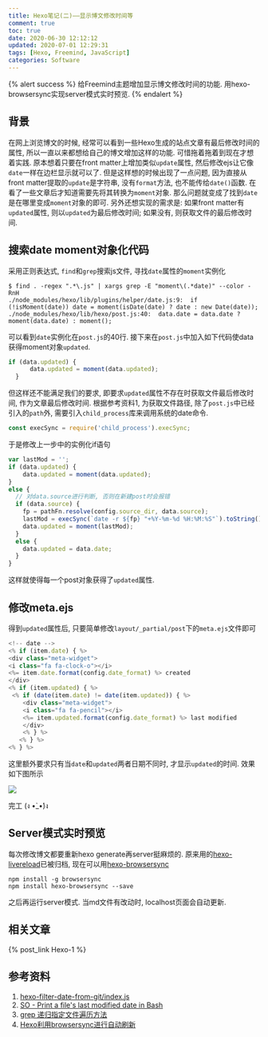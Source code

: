 ```yaml
---
title: Hexo笔记(二)——显示博文修改时间等
comment: true
toc: true
date: 2020-06-30 12:12:12
updated: 2020-07-01 12:29:31
tags: [Hexo, Freemind, JavaScript]
categories: Software
---
```


{% alert success %}
给Freemind主题增加显示博文修改时间的功能. 用hexo-browsersync实现server模式实时预览.
{% endalert %}
<!--more-->

## 背景

在网上浏览博文的时候, 经常可以看到一些Hexo生成的站点文章有最后修改时间的属性, 所以一直以来都想给自己的博文增加这样的功能. 可惜拖着拖着到现在才想着实践. 原本想着只要在front matter上增加类似`update`属性, 然后修改ejs让它像`date`一样在边栏显示就可以了. 但是这样想的时候出现了一点问题, 因为直接从front matter提取的`update`是字符串, 没有`format`方法, 也不能传给`date()`函数. 在看了一些文章后才知道需要先将其转换为`moment`对象. 那么问题就变成了找到`date`是在哪里变成`moment`对象的即可. 另外还想实现的需求是: 如果front matter有`updated`属性, 则以`updated`为最后修改时间; 如果没有, 则获取文件的最后修改时间.

## 搜索date moment对象化代码

采用正则表达式, `find`和`grep`搜索js文件, 寻找`date`属性的`moment`实例化

```shell
$ find . -regex ".*\.js" | xargs grep -E "moment\(.*date)" --color -RnH
./node_modules/hexo/lib/plugins/helper/date.js:9:  if (!isMoment(date)) date = moment(isDate(date) ? date : new Date(date));
./node_modules/hexo/lib/hexo/post.js:40:  data.date = data.date ? moment(data.date) : moment();
```

可以看到`date`实例化在`post.js`的40行. 接下来在`post.js`中加入如下代码使data获得moment对象`updated`.

```javascript
if (data.updated) {
      data.updated = moment(data.updated);
  }
```

但这样还不能满足我们的要求, 即要求`updated`属性不存在时获取文件最后修改时间, 作为文章最后修改时间. 根据参考资料1, 为获取文件路径, 除了`post.js`中已经引入的`path`外, 需要引入`child_process`库来调用系统的date命令.

```javascript
const execSync = require('child_process').execSync;
```

于是修改上一步中的实例化if语句

```javascript
var lastMod = '';
if (data.updated) {
    data.updated = moment(data.updated);
}
else {
  // 对data.source进行判断, 否则在新建post时会报错
  if (data.source) {
    fp = pathFn.resolve(config.source_dir, data.source);
    lastMod = execSync(`date -r ${fp} "+%Y-%m-%d %H:%M:%S"`).toString().trim();
    data.updated = moment(lastMod);
  }
  else {
    data.updated = data.date;
  }
}
```

这样就使得每一个post对象获得了`updated`属性.

## 修改meta.ejs

得到`updated`属性后, 只要简单修改`layout/_partial/post`下的`meta.ejs`文件即可

```javascript
<!-- date -->
<% if (item.date) { %>
<div class="meta-widget">
<i class="fa fa-clock-o"></i>
<%= item.date.format(config.date_format) %> created
</div>
<% if (item.updated) { %>
 <% if (date(item.date) != date(item.updated)) { %>
    <div class="meta-widget">
    <i class="fa fa-pencil"></i>
    <%= item.updated.format(config.date_format) %> last modified
    </div>
    <% } %>
   <% } %>
<% } %>
```

这里额外要求只有当`date`和`updated`两者日期不同时, 才显示`updated`的时间. 效果如下图所示

![ ](update_time_result.png)

完工 (ง •̀_•́)ง

## Server模式实时预览

每次修改博文都要重新hexo generate再server挺麻烦的. 原来用的[hexo-livereload](https://github.com/hexojs/hexo-livereload)已被归档, 现在可以用[hexo-browsersync](https://github.com/hexojs/hexo-browsersync)

```shell
npm install -g browsersync
npm install hexo-browsersync --save
```

之后再运行server模式. 当md文件有改动时, localhost页面会自动更新.

## 相关文章

{% post_link Hexo-1 %}

## 参考资料

1. [hexo-filter-date-from-git/index.js](https://github.com/xcatliu/hexo-filter-date-from-git/blob/master/index.js)
2. [SO - Print a file's last modified date in Bash](https://stackoverflow.com/a/20807343)
3. [grep 递归指定文件遍历方法](https://blog.csdn.net/dengxu11/article/details/6947078?utm_source=blogxgwz0)
4. [Hexo利用browsersync进行自动刷新](https://blog.singee.me/2018/05/16/hexo/hexo-auto-refresh/)
